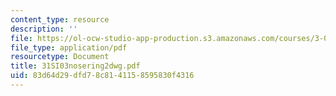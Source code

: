 ```yaml
---
content_type: resource
description: ''
file: https://ol-ocw-studio-app-production.s3.amazonaws.com/courses/3-094-materials-in-human-experience-spring-2004/83d64d29dfd78c8141158595830f4316_31SI03nosering2dwg.pdf
file_type: application/pdf
resourcetype: Document
title: 31SI03nosering2dwg.pdf
uid: 83d64d29-dfd7-8c81-4115-8595830f4316
---
```

